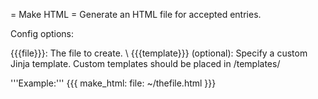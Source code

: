 = Make HTML =
Generate an HTML file for accepted entries.

Config options:

{{{file}}}: The file to create. \\
{{{template}}} (optional): Specify a custom Jinja template. Custom templates should be placed in <flexget config dir>/templates/

'''Example:'''
{{{
make_html:
  file: ~/thefile.html
}}}